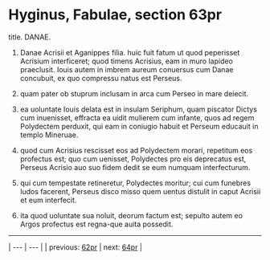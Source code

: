 # Hyginus, Fabulae, section 63pr

title. DANAE.



1. Danae Acrisii et Aganippes filia. huic fuit fatum ut quod peperisset Acrisium interficeret; quod timens Acrisius, eam in muro lapideo praeclusit. Iouis autem in imbrem aureum conuersus cum Danae concubuit, ex quo compressu natus est Perseus.



2. quam pater ob stuprum inclusam in arca cum Perseo in mare deiecit.



3. ea uoluntate Iouis delata est in insulam Seriphum, quam piscator Dictys cum inuenisset, effracta ea uidit mulierem cum infante, quos ad regem Polydectem perduxit, qui eam in coniugio habuit et Perseum educauit in templo Mineruae.



4. quod cum Acrisius rescisset eos ad Polydectem morari, repetitum eos profectus est; quo cum uenisset, Polydectes pro eis deprecatus est, Perseus Acrisio auo suo fidem dedit se eum numquam interfecturum.



5. qui cum tempestate retineretur, Polydectes moritur; cui cum funebres ludos facerent, Perseus disco misso quem uentus distulit in caput Acrisii et eum interfecit.



6. ita quod uoluntate sua noluit, deorum factum est; sepulto autem eo Argos profectus est regna-que auita possedit.



---

| --- | --- |
| previous: [62pr](../62pr/) | next: [64pr](../64pr/) |
